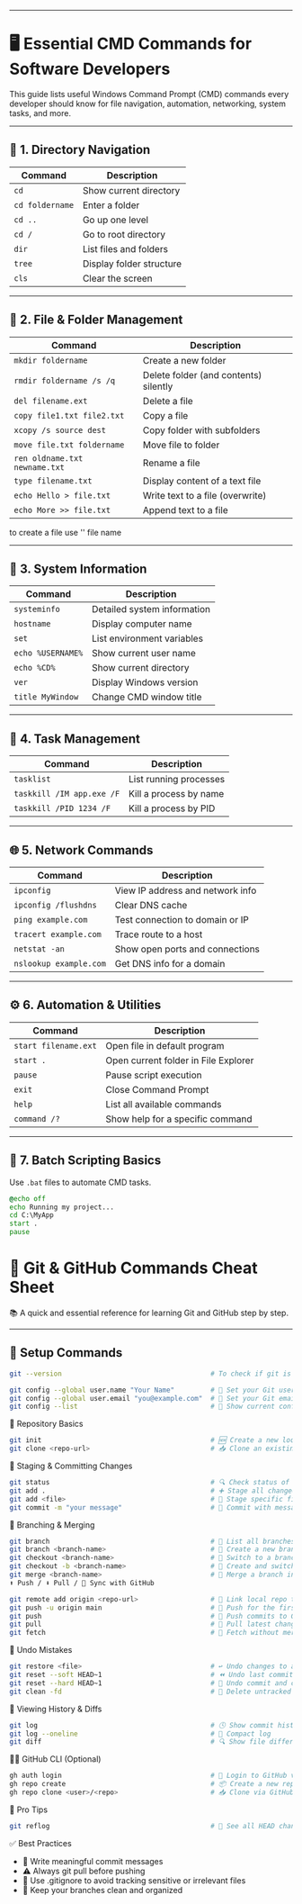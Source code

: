 

---
# 🖥️ Essential CMD Commands for Software Developers

This guide lists useful Windows Command Prompt (CMD) commands every developer should know for file navigation, automation, networking, system tasks, and more.

---

## 📁 1. Directory Navigation

| Command             | Description                           |
|---------------------|---------------------------------------|
| `cd`               | Show current directory                |
| `cd foldername`    | Enter a folder                        |
| `cd ..`            | Go up one level                       |
| `cd /`             | Go to root directory                  |
| `dir`              | List files and folders                |
| `tree`             | Display folder structure              |
| `cls`              | Clear the screen                      |

---

## 📄 2. File & Folder Management

| Command                           | Description                              |
|-----------------------------------|------------------------------------------|
| `mkdir foldername`               | Create a new folder                      |
| `rmdir foldername /s /q`         | Delete folder (and contents) silently    |
| `del filename.ext`               | Delete a file                            |
| `copy file1.txt file2.txt`       | Copy a file                              |
| `xcopy /s source dest`           | Copy folder with subfolders              |
| `move file.txt foldername`       | Move file to folder                      |
| `ren oldname.txt newname.txt`    | Rename a file                            |
| `type filename.txt`              | Display content of a text file           |
| `echo Hello > file.txt`          | Write text to a file (overwrite)         |
| `echo More >> file.txt`          | Append text to a file                    |
to create a file use '<echo>' file name

---

## 🧠 3. System Information

| Command            | Description                        |
|--------------------|------------------------------------|
| `systeminfo`      | Detailed system information        |
| `hostname`        | Display computer name              |
| `set`             | List environment variables         |
| `echo %USERNAME%` | Show current user name             |
| `echo %CD%`       | Show current directory             |
| `ver`             | Display Windows version            |
| `title MyWindow`  | Change CMD window title            |

---

## 🧰 4. Task Management

| Command                      | Description                        |
|------------------------------|------------------------------------|
| `tasklist`                  | List running processes             |
| `taskkill /IM app.exe /F`   | Kill a process by name             |
| `taskkill /PID 1234 /F`     | Kill a process by PID              |

---

## 🌐 5. Network Commands

| Command                    | Description                             |
|----------------------------|-----------------------------------------|
| `ipconfig`                | View IP address and network info        |
| `ipconfig /flushdns`      | Clear DNS cache                         |
| `ping example.com`        | Test connection to domain or IP         |
| `tracert example.com`     | Trace route to a host                   |
| `netstat -an`             | Show open ports and connections         |
| `nslookup example.com`    | Get DNS info for a domain               |

---

## ⚙️ 6. Automation & Utilities

| Command                | Description                              |
|------------------------|------------------------------------------|
| `start filename.ext`  | Open file in default program             |
| `start .`             | Open current folder in File Explorer     |
| `pause`               | Pause script execution                   |
| `exit`                | Close Command Prompt                     |
| `help`                | List all available commands              |
| `command /?`          | Show help for a specific command         |

---

## 📝 7. Batch Scripting Basics

Use `.bat` files to automate CMD tasks.

```bat
@echo off
echo Running my project...
cd C:\MyApp
start .
pause

```

# 🚀 Git & GitHub Commands Cheat Sheet

 📚 A quick and essential reference for learning Git and GitHub step by step.

---

## 🔧 Setup Commands
```bash
git --version                                     # To check if git is installed/ version 

git config --global user.name "Your Name"         # 👤 Set your Git username
git config --global user.email "you@example.com"  # 📧 Set your Git email
git config --list                                 # 📃 Show current config
```
📁 Repository Basics
```bash
git init                                          # 🆕 Create a new local Git repo
git clone <repo-url>                              # 📥 Clone an existing repo
```
💾 Staging & Committing Changes
```bash
git status                                        # 🔍 Check status of files
git add .                                         # ➕ Stage all changed files
git add <file>                                    # 🎯 Stage specific file
git commit -m "your message"                      # 💬 Commit with message
```
🌿 Branching & Merging
```bash
git branch                                        # 🌴 List all branches
git branch <branch-name>                          # 🌱 Create a new branch
git checkout <branch-name>                        # 🔁 Switch to a branch
git checkout -b <branch-name>                     # 🌟 Create and switch to new branch
git merge <branch-name>                           # 🔗 Merge a branch into current
⬆️ Push / ⬇️ Pull / 🔄 Sync with GitHub

git remote add origin <repo-url>                  # 🔗 Link local repo to GitHub
git push -u origin main                           # 🚀 Push for the first time
git push                                          # 🔼 Push commits to GitHub
git pull                                          # 🔽 Pull latest changes
git fetch                                         # 📡 Fetch without merging
```
🧹 Undo Mistakes
```bash
git restore <file>                                # ↩️ Undo changes to a file
git reset --soft HEAD~1                           # ⏪ Undo last commit (keep changes)
git reset --hard HEAD~1                           # 🧨 Undo commit and changes
git clean -fd                                     # 🧹 Delete untracked files/folders
```
📂 Viewing History & Diffs
```bash
git log                                           # 🕓 Show commit history
git log --oneline                                 # 🧾 Compact log
git diff                                          # 🔍 Show file differences
```
🧑‍💻 GitHub CLI (Optional)
```bash
gh auth login                                     # 🔐 Login to GitHub via CLI
gh repo create                                    # 📦 Create a new repo
gh repo clone <user>/<repo>                       # 📥 Clone via GitHub CLI
```
🧠 Pro Tips
```bash
git reflog                                        # 🧠 See all HEAD changes (recover lost commits)
```
✅ Best Practices

- 📝 Write meaningful commit messages
- ⚠️ Always git pull before pushing
- 🧾 Use .gitignore to avoid tracking sensitive or irrelevant files
- 🌲 Keep your branches clean and organized

